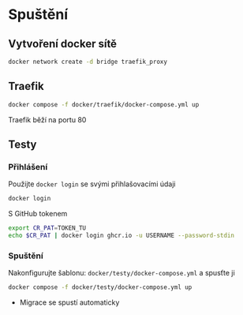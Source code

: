 # Spuštění

## Vytvoření docker sítě

```bash
docker network create -d bridge traefik_proxy
```

## Traefik

```bash
docker compose -f docker/traefik/docker-compose.yml up
```

Traefik běží na portu 80

## Testy

### Přihlášení

Použijte `docker login` se svými přihlašovacími údaji

```bash
docker login
```

S GitHub tokenem

```bash
export CR_PAT=TOKEN_TU
echo $CR_PAT | docker login ghcr.io -u USERNAME --password-stdin
```

### Spuštění

Nakonfigurujte šablonu: `docker/testy/docker-compose.yml` a spusťte ji

```bash
docker compose -f docker/testy/docker-compose.yml up
```

 - Migrace se spustí automaticky